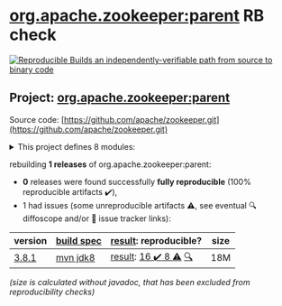 [org.apache.zookeeper:parent](https://central.sonatype.com/artifact/org.apache.zookeeper/parent/3.8.1/versions) RB check
=======

[![Reproducible Builds](https://reproducible-builds.org/images/logos/rb.svg) an independently-verifiable path from source to binary code](https://reproducible-builds.org/)

## Project: [org.apache.zookeeper:parent](https://central.sonatype.com/artifact/org.apache.zookeeper/parent/3.8.1/versions)

Source code: [https://github.com/apache/zookeeper.git](https://github.com/apache/zookeeper.git)

<details><summary>This project defines 8 modules:</summary>

* [org.apache.zookeeper:parent](https://central.sonatype.com/artifact/org.apache.zookeeper/parent/3.8.1)
* [org.apache.zookeeper:zookeeper](https://central.sonatype.com/artifact/org.apache.zookeeper/zookeeper/3.8.1)
* [org.apache.zookeeper:zookeeper-contrib](https://central.sonatype.com/artifact/org.apache.zookeeper/zookeeper-contrib/3.8.1)
* [org.apache.zookeeper:zookeeper-contrib-fatjar](https://central.sonatype.com/artifact/org.apache.zookeeper/zookeeper-contrib-fatjar/3.8.1)
* [org.apache.zookeeper:zookeeper-it](https://central.sonatype.com/artifact/org.apache.zookeeper/zookeeper-it/3.8.1)
* [org.apache.zookeeper:zookeeper-jute](https://central.sonatype.com/artifact/org.apache.zookeeper/zookeeper-jute/3.8.1)
* [org.apache.zookeeper:zookeeper-metrics-providers](https://central.sonatype.com/artifact/org.apache.zookeeper/zookeeper-metrics-providers/3.8.1)
* [org.apache.zookeeper:zookeeper-prometheus-metrics](https://central.sonatype.com/artifact/org.apache.zookeeper/zookeeper-prometheus-metrics/3.8.1)
</details>

rebuilding **1 releases** of org.apache.zookeeper:parent:
- **0** releases were found successfully **fully reproducible** (100% reproducible artifacts :heavy_check_mark:),
- 1 had issues (some unreproducible artifacts :warning:, see eventual :mag: diffoscope and/or :memo: issue tracker links):

| version | [build spec](/BUILDSPEC.md) | [result](https://reproducible-builds.org/docs/jvm/): reproducible? | size |
| -- | --------- | ------ | -- |
| [3.8.1](https://central.sonatype.com/artifact/org.apache.zookeeper/parent/3.8.1/pom) | [mvn jdk8](zookeeper-3.8.1.buildspec) | [result](parent-3.8.1.buildinfo): [16 :heavy_check_mark:  8 :warning:](parent-3.8.1.buildcompare) [:mag:](parent-3.8.1.diffoscope) | 18M |

<i>(size is calculated without javadoc, that has been excluded from reproducibility checks)</i>
